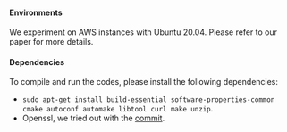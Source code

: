 #### Environments

We experiment on AWS instances with Ubuntu 20.04. Please refer to our paper for
more details.

#### Dependencies
To compile and run the codes, please install the following dependencies:
+ `sudo apt-get install build-essential software-properties-common cmake autoconf automake libtool curl make unzip`.
+ Openssl, we tried out with the
  [commit](https://github.com/openssl/openssl/tree/c87a7f31a3db97376d764583ad5ee4a76db2cbef).